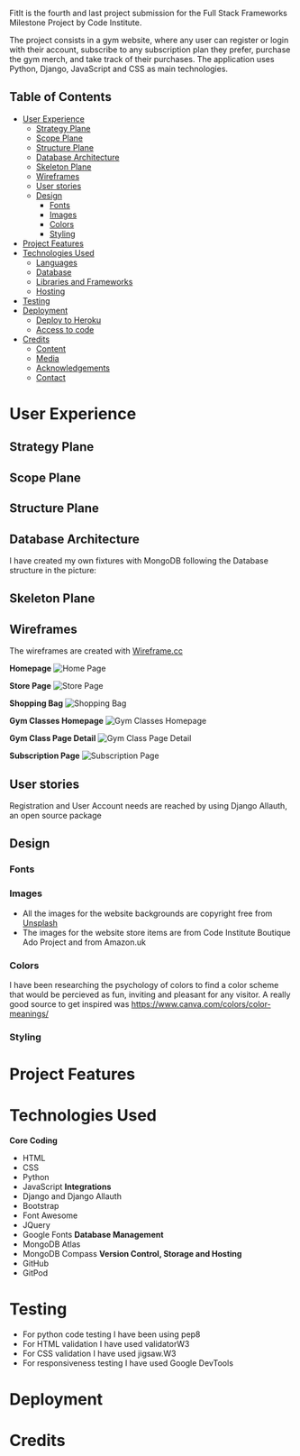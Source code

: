 FitIt is the fourth and last project submission for the Full Stack Frameworks Milestone Project by Code Institute. 

The project consists in a gym website, where any user can register or login with their account, subscribe to any subscription plan they prefer, purchase the gym merch, and take track of their purchases.
The application uses Python, Django, JavaScript and CSS as main technologies.

## Table of Contents
- [User Experience](#user-experience)
  * [Strategy Plane](#strategy-plane)
  * [Scope Plane](#scope-plane)
  * [Structure Plane](#structure-plane)
  * [Database Architecture](#database-architecture)
  * [Skeleton Plane](#skeleton-plane)
  * [Wireframes](#wireframes)
  * [User stories](#user-stories)
  * [Design](#design)
    + [Fonts](#fonts)
    + [Images](#images)
    + [Colors](#colors)
    + [Styling](#styling)
- [Project Features](#project-features)
- [Technologies Used](#technologies-used)
  * [Languages](#languages)
  * [Database](#database)
  * [Libraries and Frameworks](#libraries-and-frameworks)
  * [Hosting](#hosting)
- [Testing](#testing)
- [Deployment](#deployment)
  * [Deploy to Heroku](#deploy-to-heroku)
  * [Access to code](#access-to-code)
- [Credits](#credits)
  * [Content](#content)
  * [Media](#media)
  * [Acknowledgements](#acknowledgements)
  * [Contact](#contact)


# User Experience

## Strategy Plane


## Scope Plane

## Structure Plane

## Database Architecture
I have created my own fixtures with MongoDB following the Database structure in the picture:

## Skeleton Plane

## Wireframes
The wireframes are created with [Wireframe.cc](https://wireframe.cc/)

**Homepage**
![Home Page](https://github.com/ClaudiaLie/MS_4_FitIt/blob/main/media/readme_img/homepage.jpg?raw=true)

**Store Page**
![Store Page](https://github.com/ClaudiaLie/MS_4_FitIt/blob/main/media/readme_img/store.jpg?raw=true)

**Shopping Bag**
![Shopping Bag](https://github.com/ClaudiaLie/MS_4_FitIt/blob/main/media/readme_img/shopping-bag.jpg?raw=true)

**Gym Classes Homepage**
![Gym Classes Homepage](https://github.com/ClaudiaLie/MS_4_FitIt/blob/main/media/readme_img/gym-classes-home.jpg?raw=true)

**Gym Class Page Detail**
![Gym Class Page Detail](https://github.com/ClaudiaLie/MS_4_FitIt/blob/main/media/readme_img/gym-class-page.jpg?raw=true)

**Subscription Page**
![Subscription Page](https://github.com/ClaudiaLie/MS_4_FitIt/blob/main/media/readme_img/subscription-page.jpg?raw=true)

## User stories
Registration and User Account needs are reached by using Django Allauth, an open source package

## Design 

### Fonts
### Images
- All the images for the website backgrounds are copyright free from [Unsplash](https://unsplash.com/)
- The images for the website store items are from Code Institute Boutique Ado Project and from Amazon.uk

### Colors
I have been researching the psychology of colors to find a color scheme that would be percieved as fun, inviting and pleasant for any visitor.
A really good source to get inspired was https://www.canva.com/colors/color-meanings/
### Styling

# Project Features

# Technologies Used

**Core Coding**
- HTML
- CSS
- Python
- JavaScript
**Integrations**
- Django and Django Allauth
- Bootstrap
- Font Awesome
- JQuery
- Google Fonts
**Database Management**
- MongoDB Atlas
- MongoDB Compass
**Version Control, Storage and Hosting**
- GitHub
- GitPod

# Testing
- For python code testing I have been using pep8
- For HTML validation I have used validatorW3
- For CSS validation I have used jigsaw.W3
- For responsiveness testing I have used Google DevTools

# Deployment

# Credits